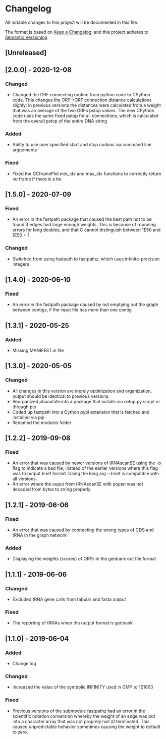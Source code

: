 # Changelog
All notable changes to this project will be documented in this file.

The format is based on [Keep a Changelog](https://keepachangelog.com/en/1.0.0/),
and this project adheres to [Semantic Versioning](https://semver.org/spec/v2.0.0.html).

## [Unreleased]

## [2.0.0] - 2020-12-08
### Changed
- Changed the ORF connecting routine from python code to CPython code.  This changes the ORF->ORF connection distance calculations slighly: in previous versions the distances were calculated from a weight that was an average of the two ORFs pstop values.  The new CPython code uses the same fixed pstop for all connections, which is calculated from the overall pstop of the entire DNA string
### Added
- Abilty to use user specified start and stop codons via command line arguements
### Fixed
- Fixed the GCframePlot min_idx and max_idx functions to correctly return no frame if there is a tie


## [1.5.0] - 2020-07-09
### Fixed
- An error in the fastpath package that caused the best path not to be found if edges had large enough weights. This is because of rounding errors for long doubles, and that C cannot distinguish between 1E50 and 1E50 + 1
### Changed
- Switched from using fastpath to fastpathz, which uses infinite-precision integers

## [1.4.0] - 2020-06-10
### Fixed
- An error in the fastpath package caused by not emptying out the graph between contigs, if the input file has more than one contig

## [1.3.1] - 2020-05-25
### Added
- Missing MANIFEST.in file

## [1.3.0] - 2020-05-05
### Changed
- All changes in this version are merely optimization and organization, output should be identical to previous versions.
- Reorganized phanotate into a package that installs via setup.py script or through pip
- Coded up fastpath into a Cython pypi extension that is fetched and installed via pip
- Renamed the modules folder

## [1.2.2] - 2019-09-08
### Fixed
- An error that was caused by newer versions of tRNAscanSE using the -b flag to indicate a bed file, instead of the earlier versions where this flag was to output brief format.  Using the long arg --brief is compatible with all versions.  
- An error where the ouput from tRNAscanSE with popen was not decoded from bytes to string properly.

## [1.2.1] - 2019-06-06
### Fixed
- An error that was caused by connecting the wrong types of CDS and tRNA in the graph network

### Added
- Displaying the weights (scores) of ORFs in the genbank out file format

## [1.1.1] - 2019-06-06
### Changed
- Excluded tRNA gene calls from tabular and fasta output

### Fixed
- The reporting of tRNAs when the output format is genbank

## [1.1.0] - 2019-06-04
### Added
- Change log

### Changed
- Increased the value of the symbolic INFINITY used in GMP to 1E1000

### Fixed
- Previous versions of the submodule fastpathz had an error in the scientific notation conversion whereby the weight of an edge was put into a character array that was not proprely null \0 terminated. This caused unpredictable behavior sometimes causing the weight to default to zero. 
